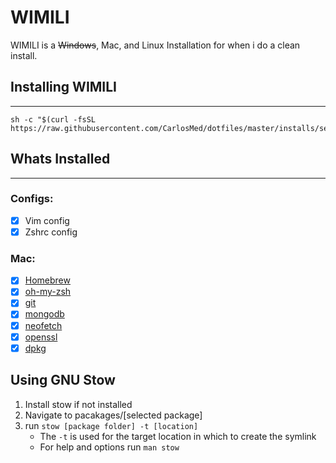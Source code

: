 

# WIMILI
WIMILI is a ~~Windows~~, Mac, and Linux Installation for when i do a
clean install.

## Installing WIMILI
---
```shell
sh -c "$(curl -fsSL https://raw.githubusercontent.com/CarlosMed/dotfiles/master/installs/setup.sh)"
```

## Whats Installed
---
### Configs:
  - [x] Vim config
  - [x] Zshrc config

### Mac:
  - [x] [Homebrew](http://brew.sh/)
  - [x] [oh-my-zsh](https://github.com/robbyrussell/oh-my-zsh)
  - [x] [git](http://brewformulas.org/Git)
  - [x] [mongodb](http://brewformulas.org/Mongodb)
  - [x] [neofetch](http://brewformulas.org/Neofetch)
  - [x] [openssl](http://brewformulas.org/Openssl)
  - [x] [dpkg](http://brewformulas.org/Dpkg)

## Using GNU Stow
  1. Install stow if not installed
  1. Navigate to pacakages/[selected package]
  1. run `stow [package folder] -t [location]`
      - The `-t` is used for the target location in which to create the symlink
      - For help and options run `man stow`